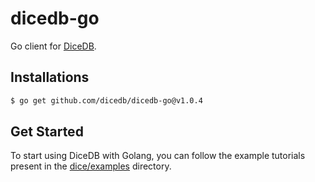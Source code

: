 dicedb-go
===

Go client for [DiceDB](https://github.com/dicedb/dice).

## Installations

```bash
$ go get github.com/dicedb/dicedb-go@v1.0.4
```

## Get Started

To start using DiceDB with Golang, you can follow the example
tutorials present in the [dice/examples](https://github.com/DiceDB/dice/tree/master/examples) directory.
